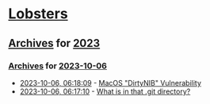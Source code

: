 # [Lobsters](../../../README.md)

## [Archives](../../index.md) for [2023](../index.md)

### [Archives](../../index.md) for [2023-10-06](index.md)

* [2023-10-06, 06:18:09](https://lobste.rs/s/edejnw/macos_dirtynib_vulnerability) - [MacOS \"DirtyNIB\" Vulnerability](https://blog.xpnsec.com/dirtynib/)
* [2023-10-06, 06:17:10](https://lobste.rs/s/mfo49v/what_is_git_directory) - [What is in that .git directory?](https://blog.meain.io/2023/what-is-in-dot-git/)
